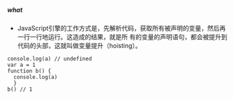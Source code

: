 ##### what
- JavaScript引擎的⼯作⽅式是，先解析代码，获取所有被声明的变量，然后再⼀⾏⼀⾏地运⾏。这造成的结果，就是所 有的变量的声明语句，都会被提升到代码的头部，这就叫做变量提升（hoisting）。
```
console.log(a) // undefined 
var a = 1 
function b() { 
  console.log(a) 
  }
b() // 1
```